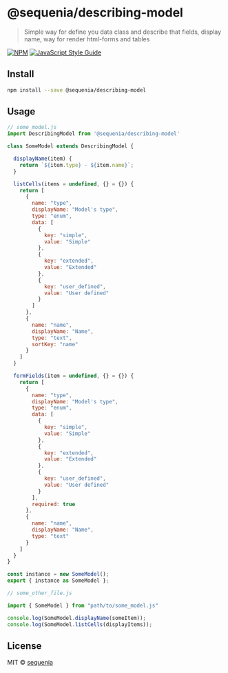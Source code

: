 # @sequenia/describing-model

> Simple way for define you data class and describe that fields, display name, way for render html-forms and tables

[![NPM](https://img.shields.io/npm/v/@sequenia/describing-model.svg)](https://www.npmjs.com/package/@sequenia/describing-model) [![JavaScript Style Guide](https://img.shields.io/badge/code_style-standard-brightgreen.svg)](https://standardjs.com)

## Install

```bash
npm install --save @sequenia/describing-model
```

## Usage

```jsx
// some_model.js
import DescribingModel from '@sequenia/describing-model'

class SomeModel extends DescribingModel {

  displayName(item) {
    return `${item.type} - ${item.name}`;
  }

  listCells(items = undefined, {} = {}) {
    return [
      {
        name: "type",
        displayName: "Model's type",
        type: "enum",
        data: [
          {
            key: "simple",
            value: "Simple"
          },
          {
            key: "extended",
            value: "Extended"
          },
          {
            key: "user_defined",
            value: "User defined"
          }
        ]
      },
      {
        name: "name",
        displayName: "Name",
        type: "text",
        sortKey: "name"
      }
    ]
  }

  formFields(item = undefined, {} = {}) {
    return [
      {
        name: "type",
        displayName: "Model's type",
        type: "enum",
        data: [
          {
            key: "simple",
            value: "Simple"
          },
          {
            key: "extended",
            value: "Extended"
          },
          {
            key: "user_defined",
            value: "User defined"
          }
        ],
        required: true
      },
      {
        name: "name",
        displayName: "Name",
        type: "text"
      }
    ]
  }
}

const instance = new SomeModel();
export { instance as SomeModel };

// some_other_file.js

import { SomeModel } from "path/to/some_model.js"

console.log(SomeModel.displayName(someItem));
console.log(SomeModel.listCells(displayItems));
```

## License

MIT © [sequenia](https://github.com/sequenia)
